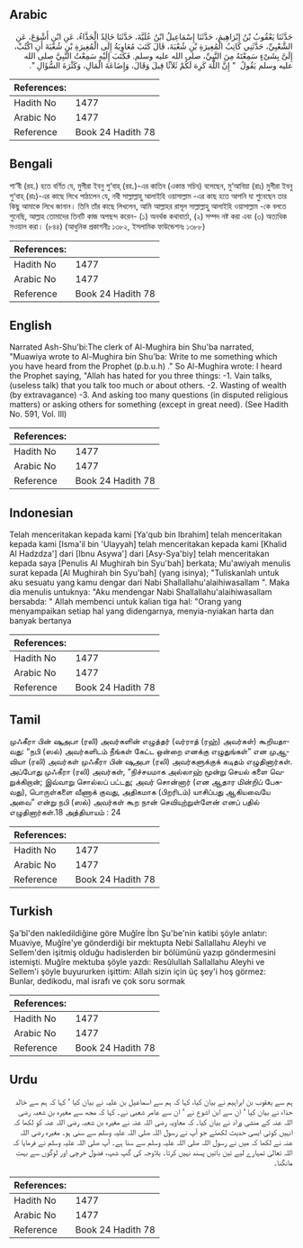 ## Arabic


<div dir="rtl" lang="ar" style={{fontSize:'larger',backgroundColor:'#f8f9fa',padding:20}}>
حَدَّثَنَا يَعْقُوبُ بْنُ إِبْرَاهِيمَ، حَدَّثَنَا إِسْمَاعِيلُ ابْنُ عُلَيَّةَ، حَدَّثَنَا خَالِدٌ الْحَذَّاءُ، عَنِ ابْنِ أَشْوَعَ، عَنِ الشَّعْبِيِّ، حَدَّثَنِي كَاتِبُ الْمُغِيرَةِ بْنِ شُعْبَةَ، قَالَ كَتَبَ مُعَاوِيَةُ إِلَى الْمُغِيرَةِ بْنِ شُعْبَةَ أَنِ اكْتُبْ، إِلَىَّ بِشَىْءٍ سَمِعْتَهُ مِنَ النَّبِيِّ، صلى الله عليه وسلم‏.‏ فَكَتَبَ إِلَيْهِ سَمِعْتُ النَّبِيَّ صلى الله عليه وسلم يَقُولُ ‏ "‏ إِنَّ اللَّهَ كَرِهَ لَكُمْ ثَلاَثًا قِيلَ وَقَالَ، وَإِضَاعَةَ الْمَالِ، وَكَثْرَةَ السُّؤَالِ ‏"‏‏.‏
</div>
<div style={{backgroundColor:'#f8f9fa',padding:20, marginBottom: 10}}><table> <thead> <tr> <th>References:</th> <th></th> </tr> </thead> <tbody><tr><td>Hadith No</td><td>1477</td></tr><tr><td>Arabic No</td><td>1477</td></tr><tr><td>Reference</td><td>Book 24 Hadith 78</td></tr></tbody></table></div>

## Bengali


<div dir="ltr" lang="bn" style={{fontSize:'larger',backgroundColor:'#f8f9fa',padding:20}}>
শা‘বী (রহ.) হতে বর্ণিত যে, মুগীরা ইবনু শু‘বাহ্ (রহ.)-এর কাতিব (একান্ত সচিব) বলেছেন, মু‘আবিয়া (রাঃ) মুগীরা ইবনু শু‘বাহ্ (রাঃ)-এর কাছে লিখে পাঠালেন যে, নবী সাল্লাল্লাহু আলাইহি ওয়াসাল্লাম -এর কাছ হতে আপনি যা শুনেছেন তার কিছু আমাকে লিখে জানান। তিনি তাঁর কাছে লিখলেন, আমি আল্লাহর রাসূল সাল্লাল্লাহু আলাইহি ওয়াসাল্লাম -কে বলতে শুনেছি, আল্লাহ তোমাদের তিনটি কাজ অপছন্দ করেন- (১) অনর্থক কথাবার্তা, (২) সম্পদ নষ্ট করা এবং (৩) অত্যধিক সওয়াল করা। (৮৪৪) (আধুনিক প্রকাশনীঃ ১৩৮২, ইসলামিক ফাউন্ডেশনঃ ১৩৮৮)
</div>
<div style={{backgroundColor:'#f8f9fa',padding:20, marginBottom: 10}}><table> <thead> <tr> <th>References:</th> <th></th> </tr> </thead> <tbody><tr><td>Hadith No</td><td>1477</td></tr><tr><td>Arabic No</td><td>1477</td></tr><tr><td>Reference</td><td>Book 24 Hadith 78</td></tr></tbody></table></div>

## English


<div dir="ltr" lang="en" style={{fontSize:'larger',backgroundColor:'#f8f9fa',padding:20}}>
Narrated Ash-Shu'bi:The clerk of Al-Mughira bin Shu'ba narrated, "Muawiya wrote to Al-Mughira bin Shu'ba: Write to me something which you have heard from the Prophet (p.b.u.h) ." So Al-Mughira wrote: I heard the Prophet saying, "Allah has hated for you three things: -1. Vain talks, (useless talk) that you talk too much or about others. -2. Wasting of wealth (by extravagance) -3. And asking too many questions (in disputed religious matters) or asking others for something (except in great need). (See Hadith No. 591, Vol. Ill)
</div>
<div style={{backgroundColor:'#f8f9fa',padding:20, marginBottom: 10}}><table> <thead> <tr> <th>References:</th> <th></th> </tr> </thead> <tbody><tr><td>Hadith No</td><td>1477</td></tr><tr><td>Arabic No</td><td>1477</td></tr><tr><td>Reference</td><td>Book 24 Hadith 78</td></tr></tbody></table></div>

## Indonesian


<div dir="ltr" lang="id" style={{fontSize:'larger',backgroundColor:'#f8f9fa',padding:20}}>
Telah menceritakan kepada kami [Ya'qub bin Ibrahim] telah menceritakan kepada kami [Isma'il bin 'Ulayyah] telah menceritakan kepada kami [Khalid Al Hadzdza'] dari [Ibnu Asywa'] dari [Asy-Sya'biy] telah menceritakan kepada saya [Penulis Al Mughirah bin Syu'bah] berkata; Mu'awiyah menulis surat kepada [Al Mughirah bin Syu'bah] (yang isinya); "Tuliskanlah untuk aku sesuatu yang kamu dengar dari Nabi Shallallahu'alaihiwasallam ". Maka dia menulis untuknya: "Aku mendengar Nabi Shallallahu'alaihiwasallam bersabda: " Allah membenci untuk kalian tiga hal: "Orang yang menyampaikan setiap hal yang didengarnya, menyia-nyiakan harta dan banyak bertanya
</div>
<div style={{backgroundColor:'#f8f9fa',padding:20, marginBottom: 10}}><table> <thead> <tr> <th>References:</th> <th></th> </tr> </thead> <tbody><tr><td>Hadith No</td><td>1477</td></tr><tr><td>Arabic No</td><td>1477</td></tr><tr><td>Reference</td><td>Book 24 Hadith 78</td></tr></tbody></table></div>

## Tamil


<div dir="ltr" lang="ta" style={{fontSize:'larger',backgroundColor:'#f8f9fa',padding:20}}>
முஃகீரா பின் ஷுஅபா (ரலி) அவர்களின் எழுத்தர் (வர்ராத் (ரஹ்) அவர்கள்) கூறியதாவது: “நபி (ஸல்) அவர்களிடம் நீங்கள் கேட்ட ஒன்றை எனக்கு எழுதுங்கள்” என முஆவியா (ரலி) அவர்கள் முஃகீரா பின் ஷுஅபா (ரலி) அவர்களுக்குக் கடிதம் எழுதினார்கள். அப்போது முஃகீரா (ரலி) அவர்கள், “நிச்சயமாக அல்லாஹ் மூன்று செயல் களை வெறுக்கிறான்; இவ்வாறு சொல்லப் பட்டது; அவர் சொன்னார் (என ஆதார மின்றிப் பேசுவது), பொருள்களை வீணாக் குவது, அதிகமாக (பிறரிடம்) யாசிப்பது ஆகியவையே அவை” என்று நபி (ஸல்) அவர்கள் கூற நான் செவியுற்றுள்ளேன் எனப் பதில் எழுதினார்கள்.18 அத்தியாயம் : 24
</div>
<div style={{backgroundColor:'#f8f9fa',padding:20, marginBottom: 10}}><table> <thead> <tr> <th>References:</th> <th></th> </tr> </thead> <tbody><tr><td>Hadith No</td><td>1477</td></tr><tr><td>Arabic No</td><td>1477</td></tr><tr><td>Reference</td><td>Book 24 Hadith 78</td></tr></tbody></table></div>

## Turkish


<div dir="ltr" lang="tr" style={{fontSize:'larger',backgroundColor:'#f8f9fa',padding:20}}>
Şa'bî'den nakledildiğine göre Muğîre İbn Şu'be'nin katibi şöyle anlatır: Muaviye, Muğîre'ye gönderdiği bir mektupta Nebi Sallallahu Aleyhi ve Sellem'den işitmiş olduğu hadislerden bir bölümünü yazıp göndermesini istemişti. Muğîre mektuba şöyle yazdı: Resûlullah Sallallahu Aleyhi ve Sellem'i şöyle buyururken işittim: Allah sizin için üç şey'i hoş görmez: Bunlar, dedikodu, mal israfı ve çok soru sormak
</div>
<div style={{backgroundColor:'#f8f9fa',padding:20, marginBottom: 10}}><table> <thead> <tr> <th>References:</th> <th></th> </tr> </thead> <tbody><tr><td>Hadith No</td><td>1477</td></tr><tr><td>Arabic No</td><td>1477</td></tr><tr><td>Reference</td><td>Book 24 Hadith 78</td></tr></tbody></table></div>

## Urdu


<div dir="rtl" lang="ur" style={{fontSize:'larger',backgroundColor:'#f8f9fa',padding:20}}>
ہم سے یعقوب بن ابراہیم نے بیان کیا، کہا کہ ہم سے اسماعیل بن علیہ نے بیان کیا ‘ کہا کہ ہم سے خالد حذاء نے بیان کیا ‘ ان سے ابن اشوع نے ‘ ان سے عامر شعبی نے۔ کہا کہ مجھ سے مغیرہ بن شعبہ رضی اللہ عنہ کے منشی وراد نے بیان کیا۔ کہ معاویہ رضی اللہ عنہ نے مغیرہ بن شعبہ رضی اللہ عنہ کو لکھا کہ انہیں کوئی ایسی حدیث لکھئے جو آپ نے رسول اللہ صلی اللہ علیہ وسلم سے سنی ہو۔ مغیرہ رضی اللہ عنہ نے لکھا کہ میں نے رسول اللہ صلی اللہ علیہ وسلم سے سنا ہے۔ آپ صلی اللہ علیہ وسلم نے فرمایا کہ اللہ تعالیٰ تمہارے لیے تین باتیں پسند نہیں کرتا۔ بلاوجہ کی گپ شپ، فضول خرچی اور لوگوں سے بہت مانگنا۔
</div>
<div style={{backgroundColor:'#f8f9fa',padding:20, marginBottom: 10}}><table> <thead> <tr> <th>References:</th> <th></th> </tr> </thead> <tbody><tr><td>Hadith No</td><td>1477</td></tr><tr><td>Arabic No</td><td>1477</td></tr><tr><td>Reference</td><td>Book 24 Hadith 78</td></tr></tbody></table></div>